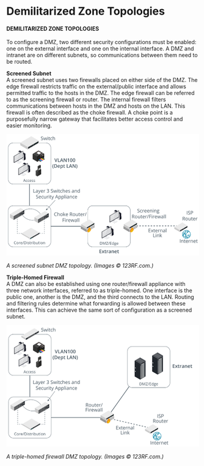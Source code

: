 # Demilitarized Zone Topologies

#### DEMILITARIZED ZONE TOPOLOGIES

To configure a DMZ, two different security configurations must be enabled: one on the external interface and one on the internal interface. A DMZ and intranet are on different subnets, so communications between them need to be routed.

**Screened Subnet**  
A screened subnet uses two firewalls placed on either side of the DMZ. The edge firewall restricts traffic on the external/public interface and allows permitted traffic to the hosts in the DMZ. The edge firewall can be referred to as the screening firewall or router. The internal firewall filters communications between hosts in the DMZ and hosts on the LAN. This firewall is often described as the choke firewall. A choke point is a purposefully narrow gateway that facilitates better access control and easier monitoring.

![](./img/delimetarized.png)

_A screened subnet DMZ topology. (Images © 123RF.com.)_

**Triple-Homed Firewall**  
A DMZ can also be established using one router/firewall appliance with three network interfaces, referred to as triple-homed. One interface is the public one, another is the DMZ, and the third connects to the LAN. Routing and filtering rules determine what forwarding is allowed between these interfaces. This can achieve the same sort of configuration as a screened subnet.

![](./img/delimetarized1.png)

_A triple-homed firewall DMZ topology. (Images © 123RF.com.)_